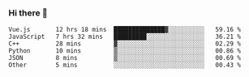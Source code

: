 ### Hi there 👋

<!--
**hjklink/hjklink** is a ✨ _special_ ✨ repository because its `README.md` (this file) appears on your GitHub profile.

Here are some ideas to get you started:

- 🔭 I’m currently working on ...
- 🌱 I’m currently learning ...
- 👯 I’m looking to collaborate on ...
- 🤔 I’m looking for help with ...
- 💬 Ask me about ...
- 📫 How to reach me: ...
- 😄 Pronouns: ...
- ⚡ Fun fact: ...
-->


<!--START_SECTION:waka-->

```text
Vue.js       12 hrs 18 mins  ██████████████▓░░░░░░░░░░   59.16 %
JavaScript   7 hrs 32 mins   █████████░░░░░░░░░░░░░░░░   36.21 %
C++          28 mins         ▓░░░░░░░░░░░░░░░░░░░░░░░░   02.29 %
Python       10 mins         ▒░░░░░░░░░░░░░░░░░░░░░░░░   00.86 %
JSON         8 mins          ▒░░░░░░░░░░░░░░░░░░░░░░░░   00.69 %
Other        5 mins          ░░░░░░░░░░░░░░░░░░░░░░░░░   00.43 %
```

<!--END_SECTION:waka-->
